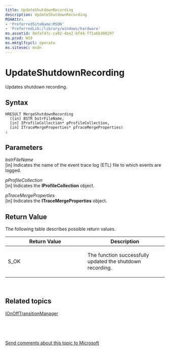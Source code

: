 ```yaml
---
title: UpdateShutdownRecording
description: UpdateShutdownRecording
MSHAttr:
- 'PreferredSiteName:MSDN'
- 'PreferredLib:/library/windows/hardware'
ms.assetid: 0efaf47c-ca92-4be2-bfd4-f71a6b300297
ms.prod: W10
ms.mktglfcycl: operate
ms.sitesec: msdn
---
```


# UpdateShutdownRecording


Updates shutdown recording.

## Syntax


``` syntax
HRESULT MergeShutdownRecording
  ([in] BSTR bstrFileName,
  [in] IProfileCollection* pProfileCollection,
  [in] ITraceMergeProperties* pTraceMergeProperties)
;
```

## Parameters


<a href="" id="bstrfilename"></a>*bstrFileName*  
\[in\] Indicates the name of the event trace log (ETL) file to which events are logged.

<a href="" id="pprofilecollection"></a>*pProfileCollection*  
\[in\] Indicates the **IProfileCollection** object.

<a href="" id="ptracemergeproperties"></a>*pTraceMergeProperties*  
\[in\] Indicates the **ITraceMergeProperties** object.

## Return Value


The following table describes possible return values.

<table>
<colgroup>
<col width="50%" />
<col width="50%" />
</colgroup>
<thead>
<tr class="header">
<th>Return Value</th>
<th>Description</th>
</tr>
</thead>
<tbody>
<tr class="odd">
<td><p>S_OK</p></td>
<td><p>The function successfully updated the shutdown recording.</p></td>
</tr>
</tbody>
</table>

 

## Related topics


[IOnOffTransitionManager](ionofftransitionmanager.md)

 

 

[Send comments about this topic to Microsoft](mailto:wsddocfb@microsoft.com?subject=Documentation%20feedback%20%5Bp_wpt\hw_design%5D:%20UpdateShutdownRecording%20%20RELEASE:%20%285/3/2016%29&body=%0A%0APRIVACY%20STATEMENT%0A%0AWe%20use%20your%20feedback%20to%20improve%20the%20documentation.%20We%20don't%20use%20your%20email%20address%20for%20any%20other%20purpose,%20and%20we'll%20remove%20your%20email%20address%20from%20our%20system%20after%20the%20issue%20that%20you're%20reporting%20is%20fixed.%20While%20we're%20working%20to%20fix%20this%20issue,%20we%20might%20send%20you%20an%20email%20message%20to%20ask%20for%20more%20info.%20Later,%20we%20might%20also%20send%20you%20an%20email%20message%20to%20let%20you%20know%20that%20we've%20addressed%20your%20feedback.%0A%0AFor%20more%20info%20about%20Microsoft's%20privacy%20policy,%20see%20http://privacy.microsoft.com/default.aspx. "Send comments about this topic to Microsoft")





